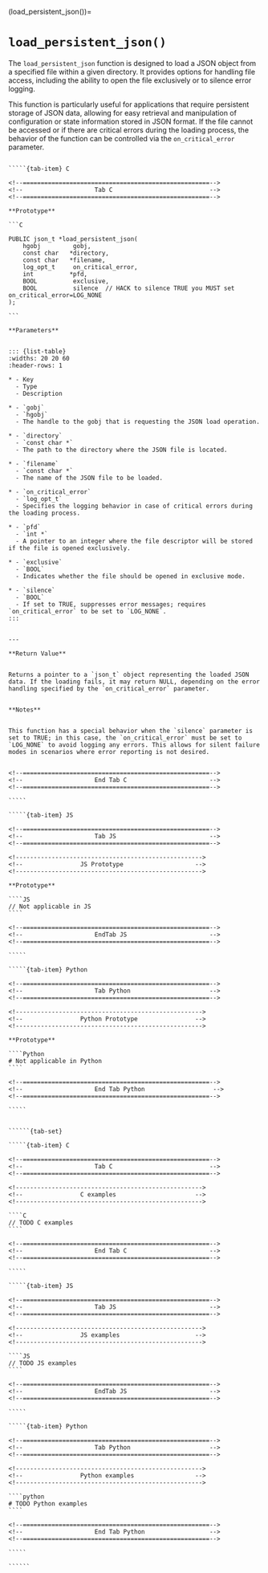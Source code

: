 <!-- ============================================================== -->
(load_persistent_json())=
# `load_persistent_json()`
<!-- ============================================================== -->


The `load_persistent_json` function is designed to load a JSON object from a specified file within a given directory. It provides options for handling file access, including the ability to open the file exclusively or to silence error logging. 

This function is particularly useful for applications that require persistent storage of JSON data, allowing for easy retrieval and manipulation of configuration or state information stored in JSON format. If the file cannot be accessed or if there are critical errors during the loading process, the behavior of the function can be controlled via the `on_critical_error` parameter.


<!------------------------------------------------------------>
<!--                    Prototypes                          -->
<!------------------------------------------------------------>

``````{tab-set}

`````{tab-item} C

<!--====================================================-->
<!--                    Tab C                           -->
<!--====================================================-->

**Prototype**

```C

PUBLIC json_t *load_persistent_json(
    hgobj         gobj,
    const char   *directory,
    const char   *filename,
    log_opt_t     on_critical_error,
    int          *pfd,
    BOOL          exclusive,
    BOOL          silence  // HACK to silence TRUE you MUST set on_critical_error=LOG_NONE
);

```

**Parameters**


::: {list-table}
:widths: 20 20 60
:header-rows: 1

* - Key
  - Type
  - Description

* - `gobj`
  - `hgobj`
  - The handle to the gobj that is requesting the JSON load operation.

* - `directory`
  - `const char *`
  - The path to the directory where the JSON file is located.

* - `filename`
  - `const char *`
  - The name of the JSON file to be loaded.

* - `on_critical_error`
  - `log_opt_t`
  - Specifies the logging behavior in case of critical errors during the loading process.

* - `pfd`
  - `int *`
  - A pointer to an integer where the file descriptor will be stored if the file is opened exclusively.

* - `exclusive`
  - `BOOL`
  - Indicates whether the file should be opened in exclusive mode.

* - `silence`
  - `BOOL`
  - If set to TRUE, suppresses error messages; requires `on_critical_error` to be set to `LOG_NONE`.
:::


---

**Return Value**


Returns a pointer to a `json_t` object representing the loaded JSON data. If the loading fails, it may return NULL, depending on the error handling specified by the `on_critical_error` parameter.


**Notes**


This function has a special behavior when the `silence` parameter is set to TRUE; in this case, the `on_critical_error` must be set to `LOG_NONE` to avoid logging any errors. This allows for silent failure modes in scenarios where error reporting is not desired.


<!--====================================================-->
<!--                    End Tab C                       -->
<!--====================================================-->

`````

`````{tab-item} JS

<!--====================================================-->
<!--                    Tab JS                          -->
<!--====================================================-->

<!---------------------------------------------------->
<!--                JS Prototype                    -->
<!---------------------------------------------------->

**Prototype**

````JS
// Not applicable in JS
````

<!--====================================================-->
<!--                    EndTab JS                       -->
<!--====================================================-->

`````

`````{tab-item} Python

<!--====================================================-->
<!--                    Tab Python                      -->
<!--====================================================-->

<!---------------------------------------------------->
<!--                Python Prototype                -->
<!---------------------------------------------------->

**Prototype**

````Python
# Not applicable in Python
````

<!--====================================================-->
<!--                    End Tab Python                   -->
<!--====================================================-->

`````

``````

<!------------------------------------------------------------>
<!--                    Examples                            -->
<!------------------------------------------------------------>

```````{dropdown} Examples

``````{tab-set}

`````{tab-item} C

<!--====================================================-->
<!--                    Tab C                           -->
<!--====================================================-->

<!---------------------------------------------------->
<!--                C examples                      -->
<!---------------------------------------------------->

````C
// TODO C examples
````

<!--====================================================-->
<!--                    End Tab C                       -->
<!--====================================================-->

`````

`````{tab-item} JS

<!--====================================================-->
<!--                    Tab JS                          -->
<!--====================================================-->

<!---------------------------------------------------->
<!--                JS examples                     -->
<!---------------------------------------------------->

````JS
// TODO JS examples
````

<!--====================================================-->
<!--                    EndTab JS                       -->
<!--====================================================-->

`````

`````{tab-item} Python

<!--====================================================-->
<!--                    Tab Python                      -->
<!--====================================================-->

<!---------------------------------------------------->
<!--                Python examples                 -->
<!---------------------------------------------------->

````python
# TODO Python examples
````

<!--====================================================-->
<!--                    End Tab Python                  -->
<!--====================================================-->

`````

``````

```````


